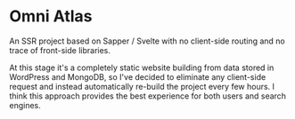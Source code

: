 # Omni Atlas

An SSR project based on Sapper / Svelte with no client-side routing and no trace of front-side libraries.

At this stage it's a completely static website building from data stored in WordPress and MongoDB, so I've decided to eliminate any client-side request and instead automatically re-build the project every few hours. I think this approach provides the best experience for both users and search engines.
